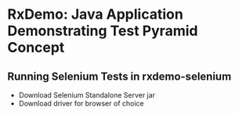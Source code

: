 # RxDemo:  Java Application Demonstrating Test Pyramid Concept

## Running Selenium Tests in rxdemo-selenium

- Download Selenium Standalone Server jar
- Download driver for browser of choice
